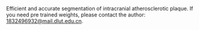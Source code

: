 Efficient and accurate segmentation of intracranial atherosclerotic plaque.
If you need pre trained weights, please contact the author: 1832496932@mail.dlut.edu.cn.
